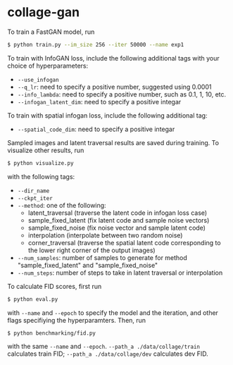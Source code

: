 # collage-gan

To train a FastGAN model, run
```bash
$ python train.py --im_size 256 --iter 50000 --name exp1
```

To train with InfoGAN loss, include the following additional tags with your choice of hyperparameters:
- `--use_infogan`
- `--q_lr`: need to specify a positive number, suggested using 0.0001 
- `--info_lambda`: need to specify a positive number, such as 0.1, 1, 10, etc. 
- `--infogan_latent_dim`: need to specify a positive integar

To train with spatial infogan loss, include the following additional tag:
- `--spatial_code_dim`: need to specify a positive integar

Sampled images and latent traversal results are saved during training.
To visualize other results, run 
```bash
$ python visualize.py
```
with the following tags:
- `--dir_name`
- `--ckpt_iter`
- `--method`: one of the following: 
  - latent_traversal (traverse the latent code in infogan loss case)
  - sample_fixed_latent (fix latent code and sample noise vectors)
  - sample_fixed_noise (fix noise vector and sample latent code)
  - interpolation (interpolate between two random noise)
  - corner_traversal (traverse the spatial latent code corresponding to the lower right corner of the output images)
- `--num_samples`: number of samples to generate for method "sample_fixed_latent" and "sample_fixed_noise"
- `--num_steps`: number of steps to take in latent traversal or interpolation

To calculate FID scores, first run 
```bash
$ python eval.py
```
with `--name` and `--epoch` to specify the model and the iteration, and other flags specifiying the hyperparamters.
Then, run 
```bash
$ python benchmarking/fid.py
```
with the same `--name` and `--epoch`. `--path_a ./data/collage/train` calculates train FID;  `--path_a ./data/collage/dev` calculates dev FID.
